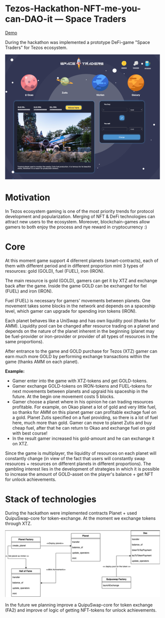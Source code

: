 # Tezos-Hackathon-NFT-me-you-can-DAO-it — Space Traders 

<a href="https://youtu.be/KwK2moRhQto">Demo</a>

During the hackathon was implemented a prototype DeFi-game "Space Traders" for Tezos ecosystem. 

<img src="img/game.png">

# Motivation 

In Tezos ecosystem gaming is one of the most priority trends for protocol development and popularization. Merging of NFT & DeFi technologies can attract new users to the ecosystem. Moreover, blockchain-games allow gamers to both enjoy the process and пуе reward in cryptocurrency :)

# Core

At this moment game support 4 diferrent planets (smart-contracts), each of them with different period and in different proportion mint 3 types of resources: gold (GOLD), fuel (FUEL), iron (IRON). 

The main resource is gold (GOLD), gamers can get it by XTZ and exchange back after the game. 
Inside the game GOLD can be exchanged for fiel (FUEL) and iron (IRON). 

Fuel (FUEL) is necessary for gamers' movements between planets. One movement takes some blocks in the network and depends on a spaceship level, which gamer can upgrade for spending iron tokens (IRON). 

Each planet behaves like a UniSwap and has own liquidity pool (thanks for AMM). Liquidity pool can be changed after resource trading on a planet and depends on the nature of the planet inherent in the beginning (planet may be fuel-provider or iron-provider or provider of all types of resources in the same proportions). 

After entrance to the game and  GOLD purchase for Tezos (XTZ) gamer can earn much more GOLD by performing exchange transactions within the game (thanks AMM on each planet). 

**Example:**

- Gamer enter into the game with <X> XTZ-tokens and get <Y> GOLD-tokens. 
- Gamer exchange GOLD-tokens on IRON-tokens and FUEL-tokens for next movements between planets and upgraid his spaceship in the future. At the begin one movement costs 5 blocks. 
- Gamer choose a planet where in his opinion he can trading resources profitable. For example, on Okao planet a lot of gold and very little fuel, so thanks for AMM on this planet gamer can profitable exchage fuel on a gold. Planet Zutis specified on a fuel providing, so there is a lot of fuel here, much more than gold. Gamer can move to planet Zutis and buy cheap fuel, after that he can return to Okao and exchange fuel on gold with best course! 
- In the result gamer increased his gold-amount and he can exchange it on XTZ. 

Since the game is multiplayer, the liquidity of resources on each planet will constantly change (in view of the fact that users will constantly swap resources + resources on different planets in different proportions). The gambling interest lies in the development of strategies in which it is possible to increase the amount of GOLD-asset on the player's balance + get NFT for unlock achievements.  

# Stack of technologies
During the hackathon were implemented contracts Planet + used QuipuSwap-core for token-exchange. At the moment we exchange tokens through XTZ.  

<img src="img/scheme.png">

In the future we planning improve a QuipuSwap-core for token exchange (FA2) and improve of logic of getting NFT-tokens for unlock achievements.
